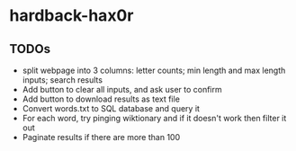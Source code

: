 # hardback-hax0r

## TODOs
* split webpage into 3 columns: letter counts; min length and max length inputs; search results
* Add button to clear all inputs, and ask user to confirm
* Add button to download results as text file
* Convert words.txt to SQL database and query it
* For each word, try pinging wiktionary and if it doesn't work then filter it out
* Paginate results if there are more than 100